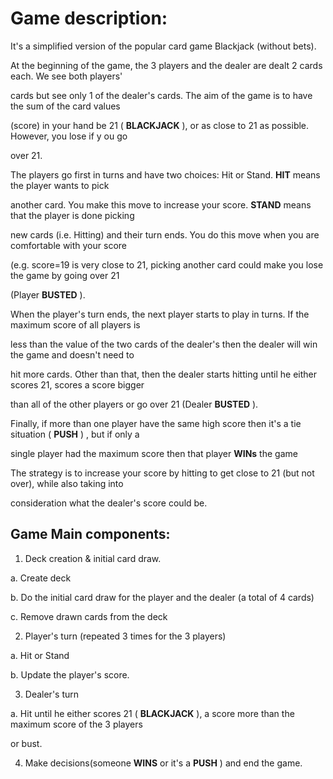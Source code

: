 # Game description:
It's a simplified version of the popular card game Blackjack (without bets).

At the beginning of the game, the 3 players and the dealer are dealt 2 cards each. We see both players&#39;

cards but see only 1 of the dealer&#39;s cards. The aim of the game is to have the sum of the card values

(score) in your hand be 21 ( **BLACKJACK** ), or as close to 21 as possible. However, you lose if y ou go

over 21.

The players go first in turns and have two choices: Hit or Stand. **HIT** means the player wants to pick

another card. You make this move to increase your score. **STAND** means that the player is done picking

new cards (i.e. Hitting) and their turn ends. You do this move when you are comfortable with your score

(e.g. score=19 is very close to 21, picking another card could make you lose the game by going over 21

(Player **BUSTED** ).

When the player&#39;s turn ends, the next player starts to play in turns. If the maximum score of all players is

less than the value of the two cards of the dealer&#39;s then the dealer will win the game and doesn&#39;t need to

hit more cards. Other than that, then the dealer starts hitting until he either scores 21, scores a score bigger

than all of the other players or go over 21 (Dealer **BUSTED** ).

Finally, if more than one player have the same high score then it&#39;s a tie situation ( **PUSH** ) , but if only a

single player had the maximum score then that player **WINs** the game

The strategy is to increase your score by hitting to get close to 21 (but not over), while also taking into

consideration what the dealer&#39;s score could be.

## Game Main components:

1. Deck creation &amp; initial card draw.

a. Create deck

b. Do the initial card draw for the player and the dealer (a total of 4 cards)

c. Remove drawn cards from the deck

2. Player&#39;s turn (repeated 3 times for the 3 players)

a. Hit or Stand

b. Update the player&#39;s score.

3. Dealer&#39;s turn

a. Hit until he either scores 21 ( **BLACKJACK** ), a score more than the maximum score of the 3 players

or bust.

4. Make decisions(someone **WINS** or it&#39;s a **PUSH** ) and end the game.
